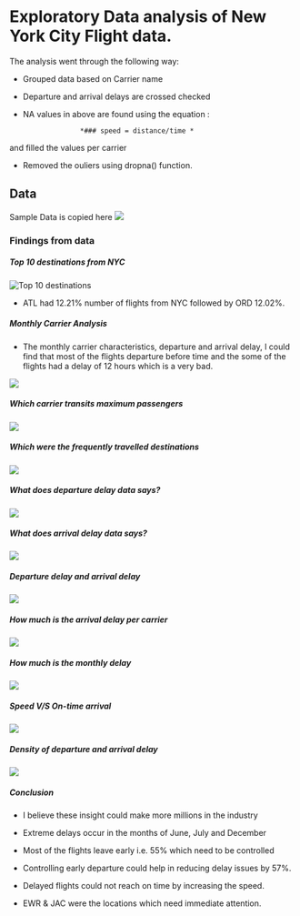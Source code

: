 
# Exploratory Data analysis of New York  City Flight data.

The analysis went through the following way:

- Grouped data based on Carrier name
- Departure and arrival delays are crossed checked
- NA values in above are found using the equation :

					*### speed = distance/time *
					
and filled the values per carrier

- Removed the ouliers using dropna() function.

## Data
Sample Data is copied here
![](https://github.com/bimal2810/Projects/blob/master/A-001%20NYC%20flight/images/data.PNG?raw=true)


### Findings from data

 #####  Top 10 destinations from NYC

![Top 10 destinations](https://github.com/bimal2810/Projects/blob/588db436ee97a308f12a48a86671eb0bd06bb643/A-001%20NYC%20flight/images/2.PNG?raw=true "Top 10 destinations")

- ATL had 12.21% number of flights from NYC followed by ORD 12.02%.

##### Monthly Carrier Analysis

- The monthly carrier characteristics, departure and arrival delay, I could find that most of the flights departure before time and the some of the flights had a delay of 12 hours which is a very bad.

![](https://github.com/bimal2810/Projects/blob/588db436ee97a308f12a48a86671eb0bd06bb643/A-001%20NYC%20flight/images/3.PNG?raw=true)

##### Which carrier transits maximum passengers

![](https://github.com/bimal2810/Projects/blob/588db436ee97a308f12a48a86671eb0bd06bb643/A-001%20NYC%20flight/images/4.PNG?raw=true)

##### Which were the frequently travelled destinations

![](https://github.com/bimal2810/Projects/blob/588db436ee97a308f12a48a86671eb0bd06bb643/A-001%20NYC%20flight/images/5.PNG?raw=true)

##### What does departure delay data says?
![](https://github.com/bimal2810/Projects/blob/588db436ee97a308f12a48a86671eb0bd06bb643/A-001%20NYC%20flight/images/6.PNG?raw=true)

##### What does arrival delay data says?

![](https://github.com/bimal2810/Projects/blob/588db436ee97a308f12a48a86671eb0bd06bb643/A-001%20NYC%20flight/images/7.PNG?raw=true)

##### Departure delay and arrival delay

![](https://github.com/bimal2810/Projects/blob/588db436ee97a308f12a48a86671eb0bd06bb643/A-001%20NYC%20flight/images/8.PNG?raw=true)

##### How much is the arrival delay per carrier
![](https://github.com/bimal2810/Projects/blob/588db436ee97a308f12a48a86671eb0bd06bb643/A-001%20NYC%20flight/images/10.PNG?raw=true)

##### How much is the monthly delay

![](https://github.com/bimal2810/Projects/blob/588db436ee97a308f12a48a86671eb0bd06bb643/A-001%20NYC%20flight/images/11.PNG?raw=true)

##### Speed V/S On-time arrival
![](https://github.com/bimal2810/Projects/blob/588db436ee97a308f12a48a86671eb0bd06bb643/A-001%20NYC%20flight/images/12.PNG?raw=true)

##### Density of departure and arrival delay
![](https://github.com/bimal2810/Projects/blob/588db436ee97a308f12a48a86671eb0bd06bb643/A-001%20NYC%20flight/images/13.PNG?raw=true)

##### Conclusion

- I believe these insight could make more millions in the industry

- Extreme delays occur in the months of June,  July and December

-  Most of the flights leave early i.e. 55% which need to be controlled

-  Controlling early departure could help in reducing delay issues by  57%.

-  Delayed flights could not reach on time by increasing the speed.

-  EWR & JAC were the locations which need immediate attention.


